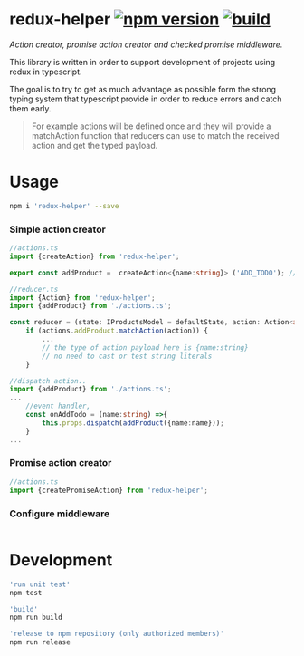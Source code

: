 # redux-helper [![npm version](https://img.shields.io/npm/v/redux-helper.svg?style=flat)](https://www.npmjs.com/package/redux-helper) [![build](https://travis-ci.org/vgmr/redux-helper.svg)](https://travis-ci.org/vgmr/redux-helper)

_Action creator, promise action creator and checked promise middleware._

This library is written in order to support development of projects using redux in typescript.

The goal is to try to get as much advantage as possible form the strong typing system that typescript provide in
order to reduce errors and catch them early.

> For example actions will be defined once and they will provide a matchAction function that reducers can use
to match the received action and get the typed payload.


# Usage 

```bash
npm i 'redux-helper' --save
```

### Simple action creator
```ts
//actions.ts
import {createAction} from 'redux-helper';

export const addProduct =  createAction<{name:string}> ('ADD_TODO'); // ADD_TODO literal is written only here.

//reducer.ts
import {Action} from 'redux-helper';
import {addProduct} from './actions.ts'; 

const reducer = (state: IProductsModel = defaultState, action: Action<any>) => {
    if (actions.addProduct.matchAction(action)) {
        ...
        // the type of action payload here is {name:string}
        // no need to cast or test string literals 
    }

//dispatch action..
import {addProduct} from './actions.ts'; 
...
    //event handler, 
    const onAddTodo = (name:string) =>{
        this.props.dispatch(addProduct({name:name}));
    }
...
```

### Promise action creator
```ts
//actions.ts
import {createPromiseAction} from 'redux-helper';

```

### Configure middleware
```ts


```


# Development

```bash
'run unit test'
npm test

'build'
npm run build

'release to npm repository (only authorized members)'
npm run release
```

